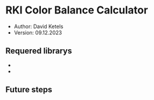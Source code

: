 # RKI Color Balance Calculator
- Author: David Ketels
- Version: 09.12.2023

## Requered librarys
- 
- 
## Future steps
